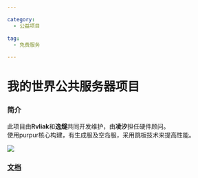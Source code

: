 ```yaml
---

category:
  - 公益项目

tag:
  - 免费服务

---
```

# 我的世界公共服务器项目

### 简介

此项目由**Rvliak**和**逸燧**共同开发维护，由**凌汐**担任硬件顾问。<br>
使用purpur核心构建，有生成服及空岛服，采用跳板技术来提高性能。<br>

![](/minecraft.png)

### [文档](https://mcdocs.escateam.icu)

<Share colorful />
